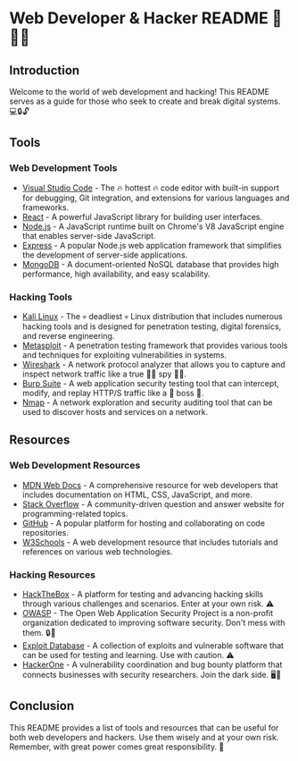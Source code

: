 # Web Developer & Hacker README 🔨👨‍💻

## Introduction

Welcome to the world of web development and hacking! This README serves as a guide for those who seek to create and break digital systems. 💻🔒🔓

## Tools

### Web Development Tools

* [Visual Studio Code](https://code.visualstudio.com/) - The 🔥 hottest 🔥 code editor with built-in support for debugging, Git integration, and extensions for various languages and frameworks.
* [React](https://reactjs.org/) - A powerful JavaScript library for building user interfaces.
* [Node.js](https://nodejs.org/) - A JavaScript runtime built on Chrome's V8 JavaScript engine that enables server-side JavaScript.
* [Express](https://expressjs.com/) - A popular Node.js web application framework that simplifies the development of server-side applications.
* [MongoDB](https://www.mongodb.com/) - A document-oriented NoSQL database that provides high performance, high availability, and easy scalability.

### Hacking Tools

* [Kali Linux](https://www.kali.org/) - The 💀 deadliest 💀 Linux distribution that includes numerous hacking tools and is designed for penetration testing, digital forensics, and reverse engineering.
* [Metasploit](https://www.metasploit.com/) - A penetration testing framework that provides various tools and techniques for exploiting vulnerabilities in systems.
* [Wireshark](https://www.wireshark.org/) - A network protocol analyzer that allows you to capture and inspect network traffic like a true 🕵️‍♂️ spy 🕵️‍♀️.
* [Burp Suite](https://portswigger.net/burp) - A web application security testing tool that can intercept, modify, and replay HTTP/S traffic like a 💪 boss 💪.
* [Nmap](https://nmap.org/) - A network exploration and security auditing tool that can be used to discover hosts and services on a network.

## Resources

### Web Development Resources

* [MDN Web Docs](https://developer.mozilla.org/en-US/) - A comprehensive resource for web developers that includes documentation on HTML, CSS, JavaScript, and more.
* [Stack Overflow](https://stackoverflow.com/) - A community-driven question and answer website for programming-related topics.
* [GitHub](https://github.com/) - A popular platform for hosting and collaborating on code repositories.
* [W3Schools](https://www.w3schools.com/) - A web development resource that includes tutorials and references on various web technologies.

### Hacking Resources

* [HackTheBox](https://www.hackthebox.eu/) - A platform for testing and advancing hacking skills through various challenges and scenarios. Enter at your own risk. ⚠️
* [OWASP](https://owasp.org/) - The Open Web Application Security Project is a non-profit organization dedicated to improving software security. Don't mess with them. 🔒👀
* [Exploit Database](https://www.exploit-db.com/) - A collection of exploits and vulnerable software that can be used for testing and learning. Use with caution. ⚠️
* [HackerOne](https://www.hackerone.com/) - A vulnerability coordination and bug bounty platform that connects businesses with security researchers. Join the dark side. 🖥️👿

## Conclusion

This README provides a list of tools and resources that can be useful for both web developers and hackers. Use them wisely and at your own risk. Remember, with great power comes great responsibility. 💪
